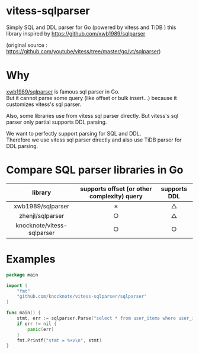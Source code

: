 # vitess-sqlparser

Simply SQL and DDL parser for Go (powered by vitess and TiDB )
this library inspired by https://github.com/xwb1989/sqlparser

(original source : https://github.com/youtube/vitess/tree/master/go/vt/sqlparser)

# Why

[xwb1989/sqlparser](https://github.com/xwb1989/sqlparser) is famous sql parser in Go.  
But it cannot parse some query (like offset or bulk insert...) because it customizes vitess's sql parser.  

Also, some libraries use from vitess sql parser directly. But vitess's sql parser only partial supports DDL parsing.  

We want to perfectly support parsing for SQL and DDL.  
Therefore we use vitess sql parser directly and also use TiDB parser for DDL parsing. 

# Compare SQL parser libraries in Go

| library | supports offset (or other complexity) query | supports DDL |
|:---:|:---:|:---:|
|xwb1989/sqlparser |✗ | △|
|zhenjl/sqlparser | ○|△ |
|knocknote/vitess-sqlparser|○|○|

# Examples

```go
package main

import (
 	"fmt"
	"github.com/knocknote/vitess-sqlparser/sqlparser"
)

func main() {
	stmt, err := sqlparser.Parse("select * from user_items where user_id=1 order by created_at limit 3 offset 10")
	if err != nil {
		panic(err)
	}
	fmt.Printf("stmt = %+v\n", stmt)
}

```
